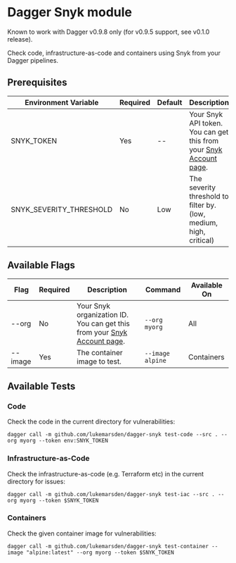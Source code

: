 # Dagger Snyk module

Known to work with Dagger v0.9.8 only (for v0.9.5 support, see v0.1.0 release).

Check code, infrastructure-as-code and containers using Snyk from your Dagger pipelines.

## Prerequisites

| Environment Variable    | Required | Default | Description                                                                                       | Command                                           |
| ----------------------- | -------- | ------- | ------------------------------------------------------------------------------------------------- | ------------------------------------------------- |
| SNYK_TOKEN              | Yes      | --      | Your Snyk API token. You can get this from your [Snyk Account page](https://app.snyk.io/account). | `export SNYK_TOKEN=<your-snyk-token>`             |
| SNYK_SEVERITY_THRESHOLD | No       | Low     | The severity threshold to filter by. (low, medium, high, critical)                                | `export SNYK_SEVERITY_THRESHOLD=<your-threshold>` |

## Available Flags

| Flag    | Required | Description                                                                                             | Command          | Available On |
| ------- | -------- | ------------------------------------------------------------------------------------------------------- | ---------------- | ------------ |
| --org   | No       | Your Snyk organization ID. You can get this from your [Snyk Account page](https://app.snyk.io/account). | `--org myorg`    | All          |
| --image | Yes      | The container image to test.                                                                            | `--image alpine` | Containers   |

## Available Tests

### Code

Check the code in the current directory for vulnerabilities:

```
dagger call -m github.com/lukemarsden/dagger-snyk test-code --src . --org myorg --token env:SNYK_TOKEN
```

### Infrastructure-as-Code

Check the infrastructure-as-code (e.g. Terraform etc) in the current directory for issues:

```
dagger call -m github.com/lukemarsden/dagger-snyk test-iac --src . --org myorg --token $SNYK_TOKEN
```

### Containers

Check the given container image for vulnerabilities:

```
dagger call -m github.com/lukemarsden/dagger-snyk test-container --image "alpine:latest" --org myorg --token $SNYK_TOKEN
```
